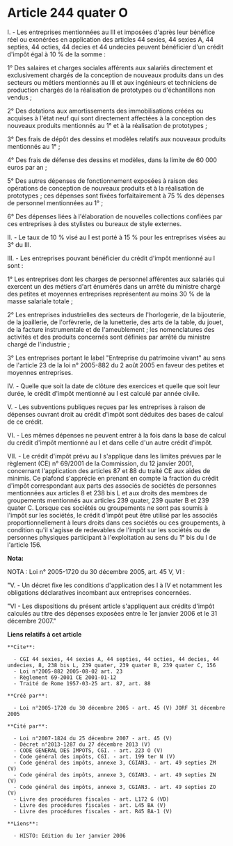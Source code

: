 # Article 244 quater O

I. - Les entreprises mentionnées au III et imposées d'après leur bénéfice réel ou exonérées en application des articles 44
sexies, 44 sexies A, 44 septies, 44 octies, 44 decies et 44 undecies peuvent bénéficier d'un crédit d'impôt égal à 10 % de la
somme :

1° Des salaires et charges sociales afférents aux salariés directement et exclusivement chargés de la conception de nouveaux
produits dans un des secteurs ou métiers mentionnés au III et aux ingénieurs et techniciens de production chargés de la
réalisation de prototypes ou d'échantillons non vendus ;

2° Des dotations aux amortissements des immobilisations créées ou acquises à l'état neuf qui sont directement affectées à la
conception des nouveaux produits mentionnés au 1° et à la réalisation de prototypes ;

3° Des frais de dépôt des dessins et modèles relatifs aux nouveaux produits mentionnés au 1° ;

4° Des frais de défense des dessins et modèles, dans la limite de 60 000 euros par an ;

5° Des autres dépenses de fonctionnement exposées à raison des opérations de conception de nouveaux produits et à la
réalisation de prototypes ; ces dépenses sont fixées forfaitairement à 75 % des dépenses de personnel mentionnées au 1° ;

6° Des dépenses liées à l'élaboration de nouvelles collections confiées par ces entreprises à des stylistes ou bureaux de
style externes.

II. - Le taux de 10 % visé au I est porté à 15 % pour les entreprises visées au 3° du III.

III. - Les entreprises pouvant bénéficier du crédit d'impôt mentionné au I sont :

1° Les entreprises dont les charges de personnel afférentes aux salariés qui exercent un des métiers d'art énumérés dans un
arrêté du ministre chargé des petites et moyennes entreprises représentent au moins 30 % de la masse salariale totale ;

2° Les entreprises industrielles des secteurs de l'horlogerie, de la bijouterie, de la joaillerie, de l'orfèvrerie, de la
lunetterie, des arts de la table, du jouet, de la facture instrumentale et de l'ameublement ; les nomenclatures des activités
et des produits concernés sont définies par arrêté du ministre chargé de l'industrie ;

3° Les entreprises portant le label "Entreprise du patrimoine vivant" au sens de l'article 23 de la loi n° 2005-882 du 2 août
2005 en faveur des petites et moyennes entreprises.

IV. - Quelle que soit la date de clôture des exercices et quelle que soit leur durée, le crédit d'impôt mentionné au I est
calculé par année civile.

V. - Les subventions publiques reçues par les entreprises à raison de dépenses ouvrant droit au crédit d'impôt sont déduites
des bases de calcul de ce crédit.

VI. - Les mêmes dépenses ne peuvent entrer à la fois dans la base de calcul du crédit d'impôt mentionné au I et dans celle
d'un autre crédit d'impôt.

VII. - Le crédit d'impôt prévu au I s'applique dans les limites prévues par le règlement (CE) n° 69/2001 de la Commission, du
12 janvier 2001, concernant l'application des articles 87 et 88 du traité CE aux aides de minimis. Ce plafond s'apprécie en
prenant en compte la fraction du crédit d'impôt correspondant aux parts des associés de sociétés de personnes mentionnées aux
articles 8 et 238 bis L et aux droits des membres de groupements mentionnés aux articles 239 quater, 239 quater B et 239
quater C. Lorsque ces sociétés ou groupements ne sont pas soumis à l'impôt sur les sociétés, le crédit d'impôt peut être
utilisé par les associés proportionnellement à leurs droits dans ces sociétés ou ces groupements, à condition qu'il s'agisse
de redevables de l'impôt sur les sociétés ou de personnes physiques participant à l'exploitation au sens du 1° bis du I de
l'article 156.

**Nota:**

NOTA : Loi n° 2005-1720 du 30 décembre 2005, art. 45 V, VI :

"V. - Un décret fixe les conditions d'application des I à IV et notamment les obligations déclaratives incombant aux
entreprises concernées.

"VI - Les dispositions du présent article s'appliquent aux crédits d'impôt calculés au titre des dépenses exposées entre le
1er janvier 2006 et le 31 décembre 2007."

**Liens relatifs à cet article**

	**Cite**:

	  - CGI 44 sexies, 44 sexies A, 44 septies, 44 octies, 44 decies, 44 undecies, 8, 238 bis L, 239 quater, 239 quater B, 239 quater C, 156
	  - Loi n°2005-882 2005-08-02 art. 23
	  - Règlement 69-2001 CE 2001-01-12
	  - Traité de Rome 1957-03-25 art. 87, art. 88

	**Créé par**:

	  - Loi n°2005-1720 du 30 décembre 2005 - art. 45 (V) JORF 31 décembre 2005

	**Cité par**:

	  - Loi n°2007-1824 du 25 décembre 2007 - art. 45 (V)
	  - Décret n°2013-1287 du 27 décembre 2013 (V)
	  - CODE GENERAL DES IMPOTS, CGI. - art. 223 O (V)
	  - Code général des impôts, CGI. - art. 199 ter N (V)
	  - Code général des impôts, annexe 3, CGIAN3. - art. 49 septies ZM (V)
	  - Code général des impôts, annexe 3, CGIAN3. - art. 49 septies ZN (V)
	  - Code général des impôts, annexe 3, CGIAN3. - art. 49 septies ZO (V)
	  - Livre des procédures fiscales - art. L172 G (VD)
	  - Livre des procédures fiscales - art. L45 BA (V)
	  - Livre des procédures fiscales - art. R45 BA-1 (V)

	**Liens**:

	  - HISTO: Edition du 1er janvier 2006
